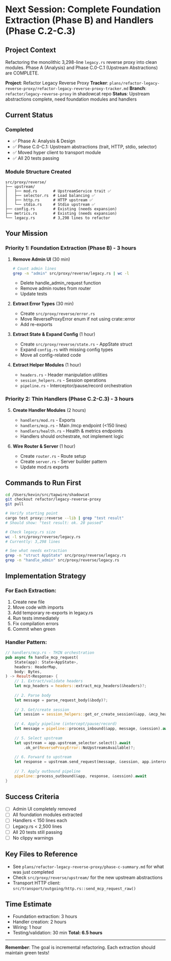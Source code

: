 # Next Session: Complete Foundation Extraction (Phase B) and Handlers (Phase C.2-C.3)

## Project Context

Refactoring the monolithic 3,298-line `legacy.rs` reverse proxy into clean modules. Phase A (Analysis) and Phase C.0-C.1 (Upstream Abstractions) are COMPLETE.

**Project**: Refactor Legacy Reverse Proxy
**Tracker**: `plans/refactor-legacy-reverse-proxy/refactor-legacy-reverse-proxy-tracker.md`
**Branch**: `refactor/legacy-reverse-proxy` in shadowcat repo
**Status**: Upstream abstractions complete, need foundation modules and handlers

## Current Status

### Completed
- ✅ Phase A: Analysis & Design
- ✅ Phase C.0-C.1: Upstream abstractions (trait, HTTP, stdio, selector)
- ✅ Moved hyper client to transport module
- ✅ All 20 tests passing

### Module Structure Created
```
src/proxy/reverse/
├── upstream/
│   ├── mod.rs       # UpstreamService trait ✅
│   ├── selector.rs  # Load balancing ✅
│   ├── http.rs      # HTTP upstream ✅
│   └── stdio.rs     # Stdio upstream ✅
├── config.rs        # Existing (needs expansion)
├── metrics.rs       # Existing (needs expansion)
└── legacy.rs        # 3,298 lines to refactor
```

## Your Mission

### Priority 1: Foundation Extraction (Phase B) - 3 hours

1. **Remove Admin UI** (30 min)
   ```bash
   # Count admin lines
   grep -n "admin" src/proxy/reverse/legacy.rs | wc -l
   ```
   - Delete handle_admin_request function
   - Remove admin routes from router
   - Update tests

2. **Extract Error Types** (30 min)
   - Create `src/proxy/reverse/error.rs`
   - Move ReverseProxyError enum if not using crate::error
   - Add re-exports

3. **Extract State & Expand Config** (1 hour)
   - Create `src/proxy/reverse/state.rs` - AppState struct
   - Expand `config.rs` with missing config types
   - Move all config-related code

4. **Extract Helper Modules** (1 hour)
   - `headers.rs` - Header manipulation utilities
   - `session_helpers.rs` - Session operations
   - `pipeline.rs` - Interceptor/pause/record orchestration

### Priority 2: Thin Handlers (Phase C.2-C.3) - 3 hours

5. **Create Handler Modules** (2 hours)
   - `handlers/mod.rs` - Exports
   - `handlers/mcp.rs` - Main /mcp endpoint (<150 lines)
   - `handlers/health.rs` - Health & metrics endpoints
   - Handlers should orchestrate, not implement logic

6. **Wire Router & Server** (1 hour)
   - Create `router.rs` - Route setup
   - Create `server.rs` - Server builder pattern
   - Update mod.rs exports

## Commands to Run First

```bash
cd /Users/kevin/src/tapwire/shadowcat
git checkout refactor/legacy-reverse-proxy
git pull

# Verify starting point
cargo test proxy::reverse --lib | grep "test result"
# Should show: "test result: ok. 20 passed"

# Check legacy.rs size
wc -l src/proxy/reverse/legacy.rs
# Currently: 3,298 lines

# See what needs extraction
grep -n "struct AppState" src/proxy/reverse/legacy.rs
grep -n "handle_admin" src/proxy/reverse/legacy.rs
```

## Implementation Strategy

### For Each Extraction:
1. Create new file
2. Move code with imports
3. Add temporary re-exports in legacy.rs
4. Run tests immediately
5. Fix compilation errors
6. Commit when green

### Handler Pattern:
```rust
// handlers/mcp.rs - THIN orchestration
pub async fn handle_mcp_request(
    State(app): State<AppState>,
    headers: HeaderMap,
    body: Bytes,
) -> Result<Response> {
    // 1. Extract/validate headers
    let mcp_headers = headers::extract_mcp_headers(&headers)?;
    
    // 2. Parse body
    let message = parse_request_body(&body)?;
    
    // 3. Get/create session
    let session = session_helpers::get_or_create_session(&app, &mcp_headers)?;
    
    // 4. Apply pipeline (intercept/pause/record)
    let message = pipeline::process_inbound(&app, message, &session).await?;
    
    // 5. Select upstream
    let upstream = app.upstream_selector.select().await
        .ok_or(ReverseProxyError::NoUpstreamsAvailable)?;
    
    // 6. Forward to upstream
    let response = upstream.send_request(message, &session, app.interceptor_chain.clone()).await?;
    
    // 7. Apply outbound pipeline
    pipeline::process_outbound(&app, response, &session).await
}
```

## Success Criteria
- [ ] Admin UI completely removed
- [ ] All foundation modules extracted
- [ ] Handlers < 150 lines each
- [ ] Legacy.rs < 2,500 lines
- [ ] All 20 tests still passing
- [ ] No clippy warnings

## Key Files to Reference
- See `plans/refactor-legacy-reverse-proxy/phase-c-summary.md` for what was just completed
- Check `src/proxy/reverse/upstream/` for the new upstream abstractions
- Transport HTTP client: `src/transport/outgoing/http.rs::send_mcp_request_raw()`

## Time Estimate
- Foundation extraction: 3 hours
- Handler creation: 2 hours  
- Wiring: 1 hour
- Testing/validation: 30 min
**Total: 6.5 hours**

---
**Remember**: The goal is incremental refactoring. Each extraction should maintain green tests!